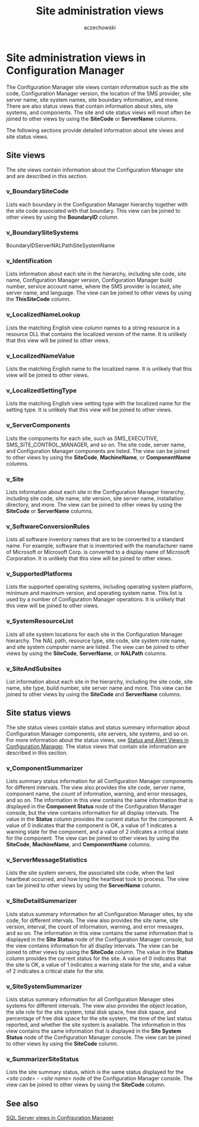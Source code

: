 ﻿---
title: Site administration views
titleSuffix: Configuration Manager
description: Information such as the site code, Configuration Manager version, and the location of the SMS provider.
ms.date: 04/30/2019
ms.prod: configuration-manager
ms.technology: configmgr-other
ms.topic: conceptual
ms.collection: M365-identity-device-management
ms.assetid: 7c8ca172-c5de-4f13-90e4-039eb3913577
author: aczechowski
ms.author: aaroncz
manager: dougeby
---

# Site administration views in Configuration Manager

The Configuration Manager site views contain information such as the site code, Configuration Manager version, the location of the SMS provider, site server name, site system names, site boundary information, and more. There are also status views that contain information about sites, site systems, and components. The site and site status views will most often be joined to other views by using the **SiteCode** or **ServerName** columns.

The following sections provide detailed information about site views and site status views.

## Site views

The site views contain information about the Configuration Manager site and are described in this section.

### v_BoundarySiteCode

Lists each boundary in the Configuration Manager hierarchy together with the site code associated with that boundary.
This view can be joined to other views by using the **BoundaryID** column.

### v_BoundarySiteSystems

BoundaryIDServerNALPathSiteSystemName

### v_Identification

Lists information about each site in the hierarchy, including site code, site name, Configuration Manager version, Configuration Manager build number, service account name, where the SMS provider is located, site server name, and language.
The view can be joined to other views by using the **ThisSiteCode** column.

### v_LocalizedNameLookup

Lists the matching English view column names to a string resource in a resource DLL that contains the localized version of the name.
It is unlikely that this view will be joined to other views.

### v_LocalizedNameValue

Lists the matching English name to the localized name.
It is unlikely that this view will be joined to other views.

### v_LocalizedSettingType

Lists the matching English view setting type with the localized name for the setting type.
It is unlikely that this view will be joined to other views.

### v_ServerComponents

Lists the components for each site, such as SMS_EXECUTIVE, SMS_SITE_CONTROL_MANAGER, and so on. The site code, server name, and Configuration Manager components are listed.
The view can be joined to other views by using the **SiteCode**, **MachineName**, or **ComponentName** columns.

### v_Site

Lists information about each site in the Configuration Manager hierarchy, including site code, site name, site version, site server name, installation directory, and more.
The view can be joined to other views by using the **SiteCode** or **ServerName** columns.

### v_SoftwareConversionRules

Lists all software inventory names that are to be converted to a standard name. For example, software that is inventoried with the manufacturer name of Microsoft or Microsoft Corp. is converted to a display name of Microsoft Corporation.
It is unlikely that this view will be joined to other views.

### v_SupportedPlatforms

Lists the supported operating systems, including operating system platform, minimum and maximum version, and operating system name. This list is used by a number of Configuration Manager operations.
It is unlikely that this view will be joined to other views.

### v_SystemResourceList

Lists all site system locations for each site in the Configuration Manager hierarchy. The NAL path, resource type, site code, site system role name, and site system computer name are listed.
The view can be joined to other views by using the **SiteCode**, **ServerName**, or **NALPath** columns.

### v_SiteAndSubsites

List information about each site in the hierarchy, including the site code, site name, site type, build number, site server name and more.
This view can be joined to other views by using the **SiteCode** and **ServerName** columns.

## Site status views

The site status views contain status and status summary information about Configuration Manager components, site servers, site systems, and so on. For more information about the status views, see [Status and Alert Views in Configuration Manager](status-alert-views-configuration-manager.md). The status views that contain site information are described in this section.

### v_ComponentSummarizer

Lists summary status information for all Configuration Manager components for different intervals. The view also provides the site code, server name, component name, the count of information, warning, and error messages, and so on. The information in this view contains the same information that is displayed in the **Component Status** node of the Configuration Manager console, but the view contains information for all display intervals. The value in the **Status** column provides the current status for the component. A value of 0 indicates that the component is OK, a value of 1 indicates a warning state for the component, and a value of 2 indicates a critical state for the component.
The view can be joined to other views by using the **SiteCode**, **MachineName**, and **ComponentName** columns.

### v_ServerMessageStatistics

Lists the site system servers, the associated site code, when the last heartbeat occurred, and how long the heartbeat took to process.
The view can be joined to other views by using the **ServerName** column.

### v_SiteDetailSummarizer
Lists status summary information for all Configuration Manager sites, by site code, for different intervals. The view also provides the site name, site version, interval, the count of information, warning, and error messages, and so on. The information in this view contains the same information that is displayed in the **Site Status** node of the Configuration Manager console, but the view contains information for all display intervals.
The view can be joined to other views by using the **SiteCode** column. The value in the **Status** column provides the current status for the site. A value of 0 indicates that the site is OK, a value of 1 indicates a warning state for the site, and a value of 2 indicates a critical state for the site.

### v_SiteSystemSummarizer

Lists status summary information for all Configuration Manager sites systems for different intervals. The view also provides the object location, the site role for the site system, total disk space, free disk space, and percentage of free disk space for the site system, the time of the last status reported, and whether the site system is available. The information in this view contains the same information that is displayed in the **Site System Status** node of the Configuration Manager console.
The view can be joined to other views by using the **SiteCode** column.

### v_SummarizerSiteStatus

Lists the site summary status, which is the same status displayed for the *\<site code>* - *\<site name>* node of the Configuration Manager console.
The view can be joined to other views by using the **SiteCode** column.

## See also

[SQL Server views in Configuration Manager](sql-server-views-configuration-manager.md)
